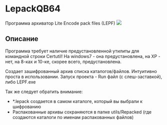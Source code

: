 # LepackQB64
Программа архиватор Lite Encode pack files (LEPF)
![](https://cs09.spac.me/f/4815162342/1573554301/70420504/1024x768/41e655a5e0d5653ecfeae2bb2ff28130/MyProject.jpg)

Описание
------------
Программа требует наличие предустановленной утилиты для командной строки Certutil! На windows7 - она предустановлена, на XP - нет, на 8-ках и 10-ке, скорее всего, предустановлена.

Создает зашифрованный архив списка каталогов/файлов. Интуитивно проста в использовании. Запуск проекта - Run файл (с слеш-заставкой), либо LEPF.exe

Так же следует обратить внимание:
- *.lepack создается в самом каталоге, который вы выбрали к шифрованию
- Распакованные архивы сохраняются в папке utils/Repacked (где создаются каталоги по именам распакованных файлов)
